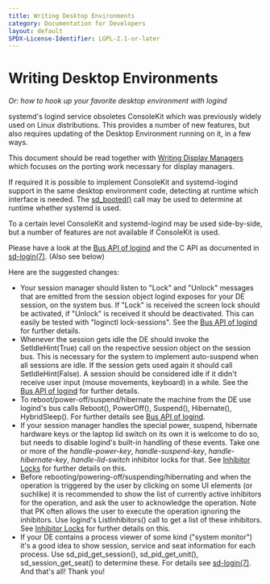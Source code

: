 ```yaml
---
title: Writing Desktop Environments
category: Documentation for Developers
layout: default
SPDX-License-Identifier: LGPL-2.1-or-later
---
```


# Writing Desktop Environments

_Or: how to hook up your favorite desktop environment with logind_

systemd's logind service obsoletes ConsoleKit which was previously widely used on Linux distributions. This provides a number of new features, but also requires updating of the Desktop Environment running on it, in a few ways.

This document should be read together with [Writing Display Managers](http://www.freedesktop.org/wiki/Software/systemd/writing-display-managers) which focuses on the porting work necessary for display managers.

If required it is possible to implement ConsoleKit and systemd-logind support in the same desktop environment code, detecting at runtime which interface is needed. The [sd_booted()](http://www.freedesktop.org/software/systemd/man/sd_booted.html) call may be used to determine at runtime whether systemd is used.

To a certain level ConsoleKit and systemd-logind may be used side-by-side, but a number of features are not available if ConsoleKit is used.

Please have a look at the [Bus API of logind](http://www.freedesktop.org/wiki/Software/systemd/logind) and the C API as documented in [sd-login(7)](http://www.freedesktop.org/software/systemd/man/sd-login.html). (Also see below)

Here are the suggested changes:

- Your session manager should listen to "Lock" and "Unlock" messages that are emitted from the session object logind exposes for your DE session, on the system bus. If "Lock" is received the screen lock should be activated, if "Unlock" is received it should be deactivated. This can easily be tested with "loginctl lock-sessions". See the [Bus API of logind](http://www.freedesktop.org/wiki/Software/systemd/logind) for further details.
- Whenever the session gets idle the DE should invoke the SetIdleHint(True) call on the respective session object on the session bus. This is necessary for the system to implement auto-suspend when all sessions are idle. If the session gets used again it should call SetIdleHint(False). A session should be considered idle if it didn't receive user input (mouse movements, keyboard) in a while. See the [Bus API of logind](http://www.freedesktop.org/wiki/Software/systemd/logind) for further details.
- To reboot/power-off/suspend/hibernate the machine from the DE use logind's bus calls Reboot(), PowerOff(), Suspend(), Hibernate(), HybridSleep(). For further details see [Bus API of logind](http://www.freedesktop.org/wiki/Software/systemd/logind).
- If your session manager handles the special power, suspend, hibernate hardware keys or the laptop lid switch on its own it is welcome to do so, but needs to disable logind's built-in handling of these events. Take one or more of the _handle-power-key_, _handle-suspend-key_, _handle-hibernate-key_, _handle-lid-switch_ inhibitor locks for that. See [Inhibitor Locks](http://www.freedesktop.org/wiki/Software/systemd/inhibit) for further details on this.
- Before rebooting/powering-off/suspending/hibernating and when the operation is triggered by the user by clicking on some UI elements (or suchlike) it is recommended to show the list of currently active inhibitors for the operation, and ask the user to acknowledge the operation. Note that PK often allows the user to execute the operation ignoring the inhibitors. Use logind's ListInhibitors() call to get a list of these inhibitors. See [Inhibitor Locks](http://www.freedesktop.org/wiki/Software/systemd/inhibit) for further details on this.
- If your DE contains a process viewer of some kind ("system monitor") it's a good idea to show session, service and seat information for each process. Use sd_pid_get_session(), sd_pid_get_unit(), sd_session_get_seat() to determine these. For details see [sd-login(7)](http://www.freedesktop.org/software/systemd/man/sd-login.html).
  And that's all! Thank you!
